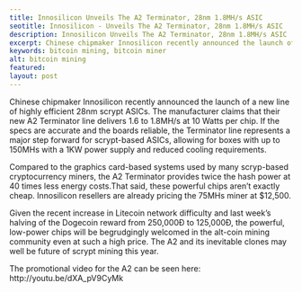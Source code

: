 ```yaml
---
title: Innosilicon Unveils The A2 Terminator, 28nm 1.8MH/s ASIC
seotitle: Innosilicon - Unveils The A2 Terminator, 28nm 1.8MH/s ASIC
description: Innosilicon Unveils The A2 Terminator, 28nm 1.8MH/s ASIC
excerpt: Chinese chipmaker Innosilicon recently announced the launch of a new line of highly efficient 28nm.
keywords: bitcoin mining, bitcoin miner
alt: bitcoin mining
featured: 
layout: post
---
```


<p>Chinese chipmaker Innosilicon recently announced the launch of a new line of highly efficient 28nm scrypt ASICs. The manufacturer claims that their new A2 Terminator line delivers 1.6 to 1.8MH/s at 10 Watts per chip. If the specs are accurate and the boards reliable, the Terminator line represents a major step forward for scrypt-based ASICs, allowing for boxes with up to 150MHs with a 1KW power supply and reduced cooling requirements.<p>

<p>Compared to the graphics card-based systems used by many scryp-based cryptocurrency miners, the A2 Terminator provides twice the hash power at 40 times less energy costs.That said, these powerful chips aren’t exactly cheap. Innosilicon resellers are already pricing the 75MHs miner at $12,500. <p>

<p>Given the recent increase in Litecoin network difficulty and last week’s halving of the Dogecoin reward from 250,000Ð to 125,000Ð, the powerful, low-power chips will be begrudgingly welcomed in the alt-coin mining community even at such a high price. The A2 and its inevitable clones may well be future of scrypt mining this year.<p>

<p>The promotional video for the A2 can be seen here: http://youtu.be/dXA_pV9CyMk<p>
